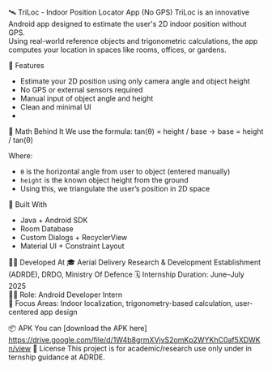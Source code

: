  🛰️ TriLoc - Indoor Position Locator App (No GPS)
TriLoc is an innovative Android app designed to estimate the user's 2D indoor position without GPS.  
Using real-world reference objects and trigonometric calculations, the app computes your location in spaces like rooms, offices, or gardens.

🚀 Features
- Estimate your 2D position using only camera angle and object height
- No GPS or external sensors required
- Manual input of object angle and height
- Clean and minimal UI
- 
 📐 Math Behind It
We use the formula: tan(θ) = height / base → base = height / tan(θ)

Where:
- `θ` is the horizontal angle from user to object (entered manually)
- `height` is the known object height from the ground
- Using this, we triangulate the user’s position in 2D space

 📱 Built With
- Java + Android SDK
- Room Database
- Custom Dialogs + RecyclerView
- Material UI + Constraint Layout

 👨‍💻 Developed At
🎓 Aerial Delivery Research & Development Establishment (ADRDE), DRDO, Ministry Of Defence
🗓️ Internship Duration: June–July 2025  
👨‍🔬 Role: Android Developer Intern  
🧠 Focus Areas: Indoor localization, trigonometry-based calculation, user-centered app design

📦 APK
You can [download the APK here] https://drive.google.com/file/d/1W4b8grmXVjvS2omKp2WYKhC0af5XDWKn/view
📜 License
This project is for academic/research use only under in ternship guidance at ADRDE.



